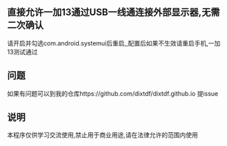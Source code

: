 ## 直接允许一加13通过USB一线通连接外部显示器,无需二次确认
请开启并勾选com.android.systemui后重启,,配置后如果不生效请重启手机,一加13测试通过

## 问题
如果有问题可以到我的仓库https://github.com/dixtdf/dixtdf.github.io 提issue

## 说明
本程序仅供学习交流使用,禁止用于商业用途,请在法律允许的范围内使用
